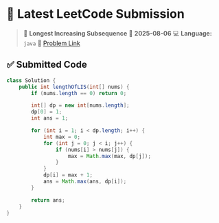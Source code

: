 # 🧠 Latest LeetCode Submission

> 📌 **Longest Increasing Subsequence**
> 📅 **2025-08-06**
> 💻 **Language:** `java`
> 🔗 [Problem Link](https://leetcode.com/problems/longest-increasing-subsequence/)

## ✅ Submitted Code

```java
class Solution {
    public int lengthOfLIS(int[] nums) {
        if (nums.length == 0) return 0;

        int[] dp = new int[nums.length];
        dp[0] = 1;
        int ans = 1;

        for (int i = 1; i < dp.length; i++) {
            int max = 0;
            for (int j = 0; j < i; j++) {
                if (nums[i] > nums[j]) { 
                    max = Math.max(max, dp[j]);
                }
            }
            dp[i] = max + 1;
            ans = Math.max(ans, dp[i]);
        }

        return ans;
    }
}

```

<!-- Updated: 2025-08-06 19:59:12.293050 -->
